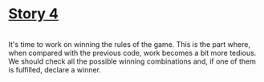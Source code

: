 <b><u><h1> Story 4 </h1></u></b>
<br>
It's time to work on winning the rules of the game. This is the part where, when compared with the previous code, work becomes a bit more tedious. We should check all the possible winning combinations and,
if one of them is fulfilled, declare a winner.
